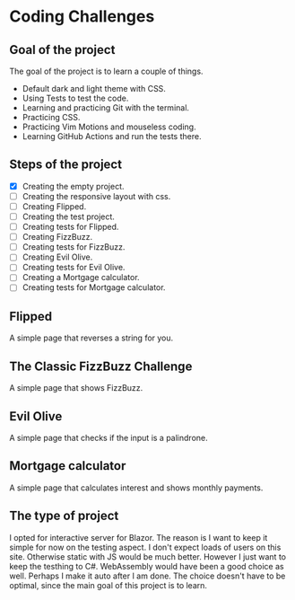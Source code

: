 # Coding Challenges

## Goal of the project

The goal of the project is to learn a couple of things.
- Default dark and light theme with CSS.
- Using Tests to test the code.
- Learning and practicing Git with the terminal.
- Practicing CSS.
- Practicing Vim Motions and mouseless coding.
- Learning GitHub Actions and run the tests there.

## Steps of the project

- [x] Creating the empty project.
- [ ] Creating the responsive layout with css.
- [ ] Creating Flipped.
- [ ] Creating the test project.
- [ ] Creating tests for Flipped.
- [ ] Creating FizzBuzz.
- [ ] Creating tests for FizzBuzz.
- [ ] Creating Evil Olive.
- [ ] Creating tests for Evil Olive.
- [ ] Creating a Mortgage calculator.
- [ ] Creating tests for Mortgage calculator.

## Flipped
A simple page that reverses a string for you.

## The Classic FizzBuzz Challenge
A simple page that shows FizzBuzz.

## Evil Olive
A simple page that checks if the input is a palindrone.

## Mortgage calculator
A simple page that calculates interest and shows monthly payments.

## The type of project
I opted for interactive server for Blazor. The reason is I want to keep it simple for now on the testing aspect.
I don't expect loads of users on this site. Otherwise static with JS would be much better.
However I just want to keep the testhing to C#. WebAssembly would have been a good choice as well.
Perhaps I make it auto after I am done.
The choice doesn't have to be optimal, since the main goal of this project is to learn.